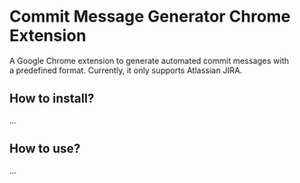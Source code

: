 # Commit Message Generator Chrome Extension

A Google Chrome extension to generate automated commit messages with a predefined format. Currently, it only supports Atlassian JIRA.

## How to install?
...

## How to use?
...
